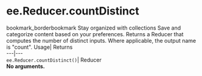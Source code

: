  
#  ee.Reducer.countDistinct 
bookmark_borderbookmark Stay organized with collections  Save and categorize content based on your preferences.
Returns a Reducer that computes the number of distinct inputs. Where applicable, the output name is "count". 
Usage| Returns  
---|---  
`ee.Reducer.countDistinct()`| Reducer  
**No arguments.**
